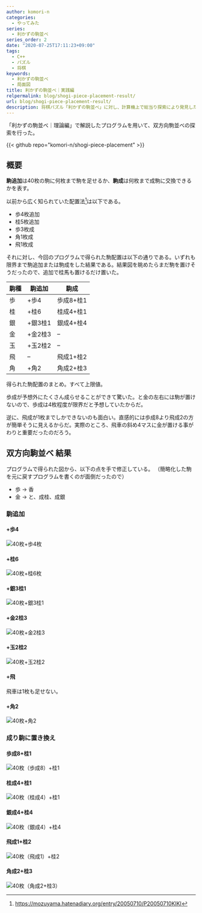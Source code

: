 ```yaml
---
author: komori-n
categories:
  - やってみた
series:
  - 利かずの駒並べ
series_order: 2
date: "2020-07-25T17:11:23+09:00"
tags:
  - C++
  - パズル
  - 将棋
keywords:
  - 利かずの駒並べ
  - 局面図
title: 利かずの駒並べ｜実践編
relpermalink: blog/shogi-piece-placement-result/
url: blog/shogi-piece-placement-result/
description: 将棋パズル「利かずの駒並べ」に対し、計算機上で総当り探索により発見した解について説明する。
---
```


「利かずの駒並べ｜理論編」で解説したプログラムを用いて、双方向駒並べの探索を行った。

{{< github repo="komori-n/shogi-piece-placement" >}}

## 概要

**駒追加**は40枚の駒に何枚まで駒を足せるか、**駒成**は何枚まで成駒に交換できるかを表す。

以前から広く知られていた配置法[^1]は以下である。

[^1]: <https://mozuyama.hatenadiary.org/entry/20050710/P20050710KIKI>

- 歩4枚追加
- 桂5枚追加
- 歩3枚成
- 角1枚成
- 飛1枚成

それに対し、今回のプログラムで得られた駒配置は以下の通りである。いずれも限界まで駒追加または駒成をした結果である。結果図を眺めたらまだ駒を置けそうだったので、追加で桂馬も置けるだけ置いた。

| 駒種 | 駒追加  | 駒成      |
| ---- | ------- | --------- |
| 歩   | +歩4    | 歩成8+桂1 |
| 桂   | +桂6    | 桂成4+桂1 |
| 銀   | +銀3桂1 | 銀成4+桂4 |
| 金   | +金2桂3 | –         |
| 玉   | +玉2桂2 | –         |
| 飛   | –       | 飛成1+桂2 |
| 角   | +角2    | 角成2+桂3 |

得られた駒配置のまとめ。すべて上限値。

歩成が予想外にたくさん成らせることができて驚いた。と金の左右には駒が置けないので、歩成は4枚程度が限界だと予想していたからだ。

逆に、飛成が1枚までしかできないのも面白い。直感的には歩成8より飛成2の方が簡単そうに見えるからだ。実際のところ、飛車の斜め4マスに金が置ける事がわりと重要だったのだろう。

## 双方向駒並べ 結果

プログラムで得られた図から、以下の点を手で修正している。
（簡略化した駒を元に戻すプログラムを書くのが面倒だったので）

- 歩 → 香
- 金 → と、成桂、成銀

### 駒追加

#### +歩4

![40枚+歩4枚](http://sfenreader.appspot.com/sfen?sfen=K1S1BPBPP%2F2N1p1p1p%2F1R7%2Fg1g1PPP1G%2F4NnnP1%2FK1G1ppppP%2F3R5%2FS1P1PPPPP%2Fs1s1pllll%20b%20-%201)

#### +桂6

![40枚+桂6枚](http://sfenreader.appspot.com/sfen?sfen=SP1G1K1sP%2F2R6%2FSP1g1PPPP%2FN4NNnn%2FBP1G1pppp%2F4R4%2FBP1g1PPPP%2FN4nNnn%2FsP1K1llll%20b%20-%201)

#### +銀3桂1

![40枚+銀3桂1](http://sfenreader.appspot.com/sfen?sfen=K1S1G1LLL%2F2B2Pnnn%2FK1p1Ppppp%2F3R5%2FS1g1P1PPP%2FB3nP1pn%2Fp1G1ppP1p%2F1R7%2Fg1l1SSsss%20b%20-%201)

#### +金2桂3

![40枚+金2桂3](http://sfenreader.appspot.com/sfen?sfen=K1S1G1LLL%2F2N2PNnn%2FG1p1Ppppp%2F1R7%2FP1g1PPPPP%2FB3NNnp1%2Fs1G1ppp1g%2F3R5%2FK1g1PBSsl%20b%20-%201)

#### +玉2桂2

![40枚+玉2桂2](http://sfenreader.appspot.com/sfen?sfen=G1PBSsP1K%2F1R7%2Fg1PPP1G1K%2F2np1P3%2FK1p1PpP1P%2F7R1%2FS1PPPPP1g%2FB1NNNnn2%2Fs1pllll1K%20b%20-%201)

#### +飛

飛車は1枚も足せない。

#### +角2

![40枚+角2](http://sfenreader.appspot.com/sfen?sfen=K1BLB1LLL%2F2N1p1ppp%2F1R7%2Fg1PPS1G1G%2F2n1N2P1%2FK1sPp1P1g%2F5R3%2FS1n1P1PPP%2Fs1BPB1ppp%20b%20-%201)

### 成り駒に置き換え

#### 歩成8+桂1

![40枚（歩成8）+桂1](http://sfenreader.appspot.com/sfen?sfen=G1G1SBSBs%2F1R7%2Fg1g1%2BP1%2BP1%2BP%2F5P1P1%2FK1%2BP1PsP1%2Bp%2F3R5%2FK1%2Bp1PPPPP%2F4nNNNn%2F%2Bp1%2Bp1pllll%20b%20-%201)

#### 桂成4+桂1

![40枚（桂成4）+桂1](http://sfenreader.appspot.com/sfen?sfen=G1G1G1g1%2Bn%2F1R7%2F%2Bn1P1%2BN1SsP%2F3R5%2FS1%2Bn1PPPPP%2FB3ppppp%2FN1K6%2FB3PPPPP%2Fs1K1pllll%20b%20-%201)

#### 銀成4+桂4

![40枚（銀成4）+桂4](http://sfenreader.appspot.com/sfen?sfen=%2BS1%2BS1LBLLL%2F1R7%2FN1%2Bs1PPP1%2BS%2FB3NNnP1%2FN1G1ppppP%2F3R5%2FK1g1PPPPP%2F5pnnn%2FK1g1g1ppp%20b%20-%201)

#### 飛成1+桂2

![40枚（飛成1）+桂2](http://sfenreader.appspot.com/sfen?sfen=K1G1PPP1P%2F3Ppp2s%2F1%2BR7%2F3G1PS1P%2FK1g1g1p1p%2F7R1%2FS1NPPPP1P%2FB1NNnnn1B%2Fs1pplll1l%20b%20-%201)

#### 角成2+桂3

![40枚（角成2+桂3）](http://sfenreader.appspot.com/sfen?sfen=G1G1g1SsL%2F1R7%2F2g1PPPPP%2F%2BB3ppppp%2F3R5%2F%2BB3PPPPP%2F2K1pNNNN%2FS4pnnn%2Fs1K1P1lll%20b%20-%201)
